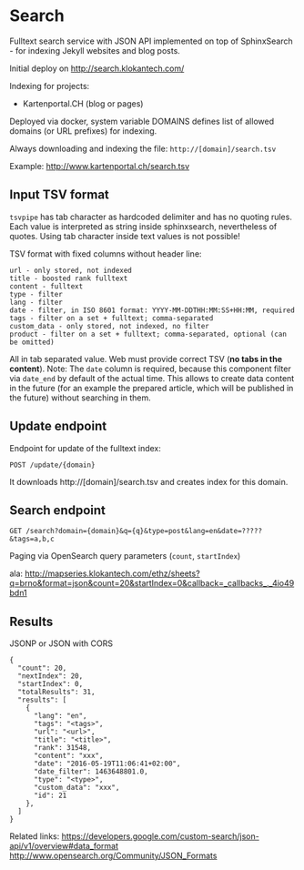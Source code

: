 # Search

Fulltext search service with JSON API implemented on top of SphinxSearch - for indexing Jekyll websites and blog posts.

Initial deploy on http://search.klokantech.com/

Indexing for projects: 
- Kartenportal.CH (blog or pages)

Deployed via docker, system variable DOMAINS defines list of allowed domains (or URL prefixes) for indexing.

Always downloading and indexing the file:
`http://[domain]/search.tsv`


Example: http://www.kartenportal.ch/search.tsv


## Input TSV format

`tsvpipe` has tab character as hardcoded delimiter and has no quoting rules.
Each value is interpreted as string inside sphinxsearch, nevertheless of quotes. Using tab character inside text values is not possible!

TSV format with fixed columns without header line:

```
url - only stored, not indexed
title - boosted rank fulltext
content - fulltext
type - filter
lang - filter
date - filter, in ISO 8601 format: YYYY-MM-DDTHH:MM:SS+HH:MM, required
tags - filter on a set + fulltext; comma-separated
custom_data - only stored, not indexed, no filter
product - filter on a set + fulltext; comma-separated, optional (can be omitted)
```

All in tab separated value. Web must provide correct TSV (**no tabs in the content**).
Note: The `date` column is required, because this component filter via `date_end` by default of the actual time. This allows to create data content in the future (for an example the prepared article, which will be published in the future) without searching in them.

## Update endpoint

Endpoint for update of the fulltext index:

```
POST /update/{domain}
```

It downloads http://[domain]/search.tsv and creates index for this domain.

## Search endpoint

```
GET /search?domain={domain}&q={q}&type=post&lang=en&date=?????&tags=a,b,c
```

Paging via OpenSearch query parameters (`count`, `startIndex`)

ala:
http://mapseries.klokantech.com/ethz/sheets?q=brno&format=json&count=20&startIndex=0&callback=_callbacks_._4io49bdn1

## Results

JSONP or JSON with CORS

```
{
  "count": 20,
  "nextIndex": 20,
  "startIndex": 0,
  "totalResults": 31,
  "results": [
    {
      "lang": "en",
      "tags": "<tags>",
      "url": "<url>",
      "title": "<title>",
      "rank": 31548,
      "content": "xxx",
      "date": "2016-05-19T11:06:41+02:00",
      "date_filter": 1463648801.0,
      "type": "<type>",
      "custom_data": "xxx",
      "id": 21
    },
  ]
}
```

Related links:
https://developers.google.com/custom-search/json-api/v1/overview#data_format
http://www.opensearch.org/Community/JSON_Formats
